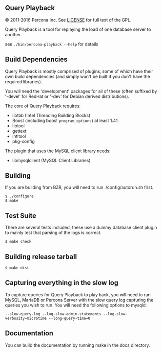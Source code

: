 Query Playback
----------------
© 2011-2016 Percona Inc.
See [LICENSE](LICENSE) for full text of the GPL.

Query Playback is a tool for replaying the load of one database server to another.

see `./bin/percona-playback --help` for details

Build Dependencies
------------------
Query Playback is mostly comprised of plugins, some of which have their
own build dependencies (and simply won't be built if you don't have the
required libraries).

You will need the 'development' packages for all of these (often suffixed by
'-devel' for RedHat or '-dev' for Debian derived distributions).

The core of Query Playback requires:

 * libtbb (Intel Threading Building Blocks)
 * Boost (including boost `program_options`) at least 1.41
 * libtool
 * gettext
 * intltool
 * pkg-config

The plugin that uses the MySQL client library needs:
 * libmysqlclient (MySQL Client Libraries)

Building
--------
If you are building from BZR, you will need to run ./config/autorun.sh first.

    $ ./configure
    $ make

Test Suite
----------
There are several tests included, these use a dummy database client plugin to mainly test that parsing of the logs is correct.

    $ make check

Building release tarball
------------------------

    $ make dist

Capturing everything in the slow log
------------------------------------
To capture queries for Query Playback to play back, you will need to run MySQL, MariaDB or Percona Server with the slow query log capturing the queries you wish to run. You will need the following options to mysqld:

    --slow-query-log --log-slow-admin-statements --log-slow-verbosity=microtime --long-query-time=0

Documentation
-------------

You can build the documentation by running make in the docs directory.

